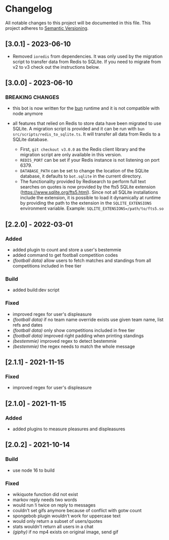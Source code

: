 # Changelog

All notable changes to this project will be documented in this file.
This project adheres to [Semantic Versioning](https://semver.org/spec/v2.0.0.html).

## [3.0.1] - 2023-06-10

- Removed `ioredis` from dependencies. It was only used by the migration script to
  transfer data from Redis to SQLite. If you need to migrate from v2 to v3 check out the
  instructions below.

## [3.0.0] - 2023-06-10

### BREAKING CHANGES

- this bot is now written for the [bun](https://bun.sh) runtime and it
  is not compatible with node anymore

- all features that relied on Redis to store data have
  been migrated to use SQLite. A migration script is provided and it can
  be run with `bun src/scripts/redis_to_sqlite.ts`. It will transfer all
  data from Redis to a SQLite database.
  - First, `git checkout v3.0.0` as the Redis client library and the migration script are
    only available in this version.
  - `REDIS_PORT` can be set if your Redis instance is not listening on port 6379.
  - `DATABASE_PATH` can be set to change the location of the SQLite database, it defaults
    to `bot.sqlite` in the current directory.
  - The functionality provided by Redisearch to perform full text searches
    on quotes is now provided by the fts5 SQLite extension (<https://www.sqlite.org/fts5.html>).
    Since not all SQLite installations include the extension, it is possible
    to load it dynamically at runtime by providing the path to the extension
    in the `SQLITE_EXTENSIONS` environment variable.
    Example: `SQLITE_EXTENSIONS=/path/to/fts5.so`

## [2.2.0] - 2022-03-01

### Added

- added plugin to count and store a user's bestemmie
- added command to get football competition codes
- _(football data)_ allow users to fetch matches and standings from all competitions included in free tier

### Build

- added build:dev script

### Fixed

- improved regex for user's displeasure
- _(football data)_ if no team name override exists use given team name, list refs and dates
- _(football data)_ only show competitions included in free tier
- _(football data)_ improved right padding when printing standings
- _(bestemmie)_ improved regex to detect bestemmie
- _(bestemmie)_ the regex needs to match the whole message

## [2.1.1] - 2021-11-15

### Fixed

- improved regex for user's displeasure

## [2.1.0] - 2021-11-15

### Added

- added plugins to measure pleasures and displeasures

## [2.0.2] - 2021-10-14

### Build

- use node 16 to build

### Fixed

- wikiquote function did not exist
- markov reply needs two words
- would run !i twice on reply to messages
- couldn’t set gifs anymore because of conflict with gotw count
- spongebob plugin wouldn’t work for uppercase text
- would only return a subset of users/quotes
- stats wouldn't return all users in a chat
- _(giphy)_ if no mp4 exists on original image, send gif
